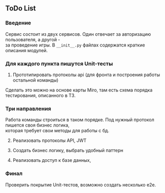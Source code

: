 ## ToDo List

### Введение

Сервис состоит из двух сервисов. Один отвечает за авторизацию пользователя, а другой -  
за проведение игры. В `__init__.py` файлах содержатся краткие описания модулей.

### Для каждого пункта пишутся Unit-тесты

1. Прототипировать протоколы api (для фронта и построения работы остальной команды)

Сделать это можно на основе карты Miro, там есть схема порядка тестирования, описанного в ТЗ.

### Три направления

Работа команды строиться в таком порядке. Под нужный протокол пишется своя бизнес логика,  
которая требует свои методы для работы с бд.

2. Реализовать протоколы API, JWT

3. Создать бизнес логику, выбрать удобный паттерн

4. Реализовать доступ к базе данных, 

### Финал

Проверить покрытие Unit-тестов, возможно создать несколько e2e.
